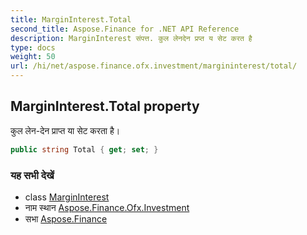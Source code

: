```yaml
---
title: MarginInterest.Total
second_title: Aspose.Finance for .NET API Reference
description: MarginInterest संपत्त. कुल लेनदेन प्रप्त य सेट करत है
type: docs
weight: 50
url: /hi/net/aspose.finance.ofx.investment/margininterest/total/
---
```

## MarginInterest.Total property

कुल लेन-देन प्राप्त या सेट करता है।

```csharp
public string Total { get; set; }
```

### यह सभी देखें

* class [MarginInterest](../)
* नाम स्थान [Aspose.Finance.Ofx.Investment](../../margininterest/)
* सभा [Aspose.Finance](../../../)


